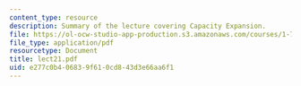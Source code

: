 ```yaml
---
content_type: resource
description: Summary of the lecture covering Capacity Expansion.
file: https://ol-ocw-studio-app-production.s3.amazonaws.com/courses/1-731-water-resource-systems-fall-2006/e277c0b406839f610cd843d3e66aa6f1_lect21.pdf
file_type: application/pdf
resourcetype: Document
title: lect21.pdf
uid: e277c0b4-0683-9f61-0cd8-43d3e66aa6f1
---
```

